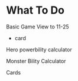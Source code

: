 # What To Do


Basic Game View
    to 11-25
- card

Hero powerbility calculator

Monster Bility Calculator

Cards
